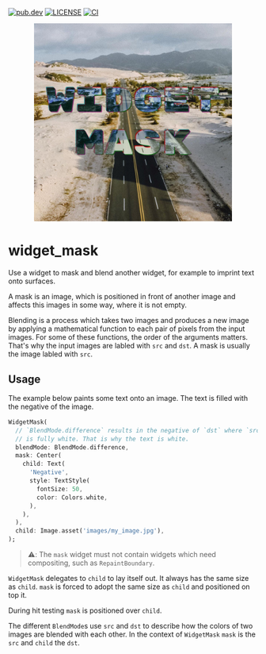 [![pub.dev](https://badgen.net/pub/v/widget_mask)](https://pub.dev/packages/widget_mask)
[![LICENSE](https://badgen.net/pub/license/widget_mask)](./LICENSE)
[![CI](https://github.com/blaugold/widget_mask/actions/workflows/CI.yaml/badge.svg)](https://github.com/blaugold/widget_mask/actions/workflows/CI.yaml)

<p align="center">
    <img width="400" src="https://raw.githubusercontent.com/blaugold/widget_mask/main/docs/images/example_screenshot.jpg?v=1">
</p>

# widget_mask

Use a widget to mask and blend another widget, for example to imprint text onto surfaces.

A mask is an image, which is positioned in front of another image and affects this images in some way, where it is not empty.

Blending is a process which takes two images and produces a new image by applying a mathematical function to each pair of pixels from the input images. For some of these functions, the order of the arguments matters. That's why the input images are labled with `src` and `dst`. A mask is usually the image labled with `src`.

## Usage

The example below paints some text onto an image. The text is filled with the negative of the image.

```dart
WidgetMask(
  // `BlendMode.difference` results in the negative of `dst` where `src`
  // is fully white. That is why the text is white.
  blendMode: BlendMode.difference,
  mask: Center(
    child: Text(
      'Negative',
      style: TextStyle(
        fontSize: 50,
        color: Colors.white,
      ),
    ),
  ),
  child: Image.asset('images/my_image.jpg'),
);
```

> :warning:: The `mask` widget must not contain widgets which need compositing, such as `RepaintBoundary`.

`WidgetMask` delegates to `child` to lay itself out. It always has the same size as `child`. `mask` is forced to adopt the same size as `child` and positioned on top it.

During hit testing `mask` is positioned over `child`.

The different `BlendMode`s use `src` and `dst` to describe how the colors of two images are blended with each other. In the context of `WidgetMask` `mask` is the `src` and `child` the `dst`.
